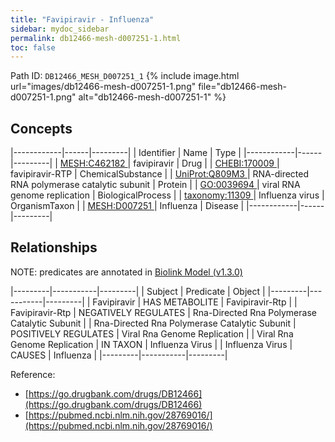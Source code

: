 ```yaml
---
title: "Favipiravir - Influenza"
sidebar: mydoc_sidebar
permalink: db12466-mesh-d007251-1.html
toc: false 
---
```



Path ID: `DB12466_MESH_D007251_1`
{% include image.html url="images/db12466-mesh-d007251-1.png" file="db12466-mesh-d007251-1.png" alt="db12466-mesh-d007251-1" %}

## Concepts

|------------|------|---------|
| Identifier | Name | Type    |
|------------|------|---------|
| <a href="https://identifiers.org/MESH:C462182">MESH:C462182 </a> | favipiravir | Drug |
| <a href="https://identifiers.org/CHEBI:170009">CHEBI:170009 </a> | favipiravir-RTP | ChemicalSubstance |
| <a href="https://identifiers.org/UniProt:Q809M3">UniProt:Q809M3 </a> | RNA-directed RNA polymerase catalytic subunit | Protein |
| <a href="https://identifiers.org/GO:0039694">GO:0039694 </a> | viral RNA genome replication | BiologicalProcess |
| <a href="https://identifiers.org/taxonomy:11309">taxonomy:11309 </a> | Influenza virus | OrganismTaxon |
| <a href="https://identifiers.org/MESH:D007251">MESH:D007251 </a> | Influenza | Disease |
|------------|------|---------|

## Relationships


NOTE: predicates are annotated in <a href="https://github.com/biolink/biolink-model/releases/tag/v1.3.0">Biolink Model (v1.3.0)</a>

|---------|-----------|---------|
| Subject | Predicate | Object  |
|---------|-----------|---------|
| Favipiravir | HAS METABOLITE | Favipiravir-Rtp |
| Favipiravir-Rtp | NEGATIVELY REGULATES | Rna-Directed Rna Polymerase Catalytic Subunit |
| Rna-Directed Rna Polymerase Catalytic Subunit | POSITIVELY REGULATES | Viral Rna Genome Replication |
| Viral Rna Genome Replication | IN TAXON | Influenza Virus |
| Influenza Virus | CAUSES | Influenza |
|---------|-----------|---------|

Reference: 
  - [https://go.drugbank.com/drugs/DB12466](https://go.drugbank.com/drugs/DB12466)
  - [https://pubmed.ncbi.nlm.nih.gov/28769016/](https://pubmed.ncbi.nlm.nih.gov/28769016/)
